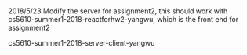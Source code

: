 # 
2018/5/23 Modify the server for assignment2, this should work with cs5610-summer1-2018-reactforhw2-yangwu, which is the front end for assignment2

cs5610-summer1-2018-server-client-yangwu

